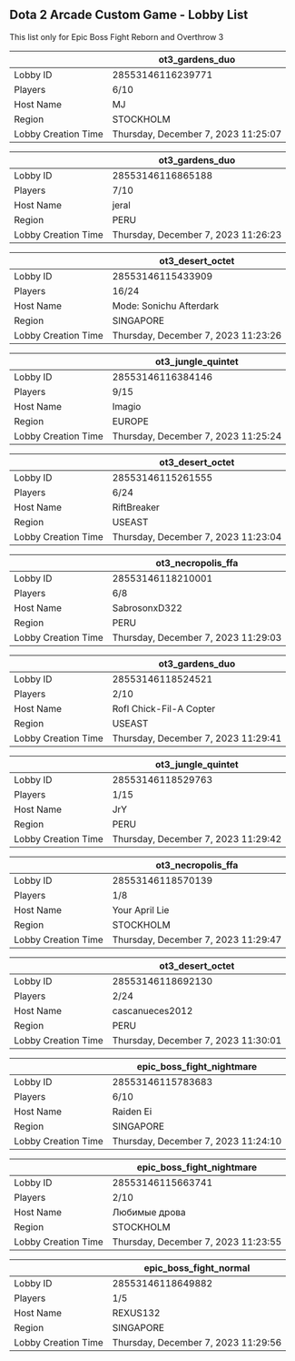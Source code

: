 ## Dota 2 Arcade Custom Game - Lobby List

This list only for Epic Boss Fight Reborn and Overthrow 3

|  | ot3_gardens_duo |
| ------ | ------ |
| Lobby ID | 28553146116239771 |
| Players | 6/10 |
| Host Name | MJ |
| Region | STOCKHOLM |
| Lobby Creation Time | Thursday, December 7, 2023 11:25:07 |


|  | ot3_gardens_duo |
| ------ | ------ |
| Lobby ID | 28553146116865188 |
| Players | 7/10 |
| Host Name | jeral |
| Region | PERU |
| Lobby Creation Time | Thursday, December 7, 2023 11:26:23 |


|  | ot3_desert_octet |
| ------ | ------ |
| Lobby ID | 28553146115433909 |
| Players | 16/24 |
| Host Name | Mode: Sonichu Afterdark |
| Region | SINGAPORE |
| Lobby Creation Time | Thursday, December 7, 2023 11:23:26 |


|  | ot3_jungle_quintet |
| ------ | ------ |
| Lobby ID | 28553146116384146 |
| Players | 9/15 |
| Host Name | Imagio |
| Region | EUROPE |
| Lobby Creation Time | Thursday, December 7, 2023 11:25:24 |


|  | ot3_desert_octet |
| ------ | ------ |
| Lobby ID | 28553146115261555 |
| Players | 6/24 |
| Host Name | RiftBreaker |
| Region | USEAST |
| Lobby Creation Time | Thursday, December 7, 2023 11:23:04 |


|  | ot3_necropolis_ffa |
| ------ | ------ |
| Lobby ID | 28553146118210001 |
| Players | 6/8 |
| Host Name | SabrosonxD322 |
| Region | PERU |
| Lobby Creation Time | Thursday, December 7, 2023 11:29:03 |


|  | ot3_gardens_duo |
| ------ | ------ |
| Lobby ID | 28553146118524521 |
| Players | 2/10 |
| Host Name | Rofl Chick-Fil-A Copter |
| Region | USEAST |
| Lobby Creation Time | Thursday, December 7, 2023 11:29:41 |


|  | ot3_jungle_quintet |
| ------ | ------ |
| Lobby ID | 28553146118529763 |
| Players | 1/15 |
| Host Name | JrY |
| Region | PERU |
| Lobby Creation Time | Thursday, December 7, 2023 11:29:42 |


|  | ot3_necropolis_ffa |
| ------ | ------ |
| Lobby ID | 28553146118570139 |
| Players | 1/8 |
| Host Name | Your April Lie |
| Region | STOCKHOLM |
| Lobby Creation Time | Thursday, December 7, 2023 11:29:47 |


|  | ot3_desert_octet |
| ------ | ------ |
| Lobby ID | 28553146118692130 |
| Players | 2/24 |
| Host Name | cascanueces2012 |
| Region | PERU |
| Lobby Creation Time | Thursday, December 7, 2023 11:30:01 |


|  | epic_boss_fight_nightmare |
| ------ | ------ |
| Lobby ID | 28553146115783683 |
| Players | 6/10 |
| Host Name | Raiden Ei |
| Region | SINGAPORE |
| Lobby Creation Time | Thursday, December 7, 2023 11:24:10 |


|  | epic_boss_fight_nightmare |
| ------ | ------ |
| Lobby ID | 28553146115663741 |
| Players | 2/10 |
| Host Name | Любимые дрова |
| Region | STOCKHOLM |
| Lobby Creation Time | Thursday, December 7, 2023 11:23:55 |


|  | epic_boss_fight_normal |
| ------ | ------ |
| Lobby ID | 28553146118649882 |
| Players | 1/5 |
| Host Name | REXUS132 |
| Region | SINGAPORE |
| Lobby Creation Time | Thursday, December 7, 2023 11:29:56 |


